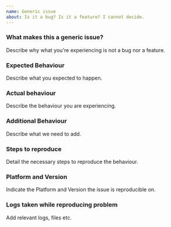 ```yaml
---
name: Generic issue
about: Is it a bug? Is it a feature? I cannot decide.
---
```

### What makes this a generic issue?

Describe why what you're experiencing is not a bug nor a feature.

### Expected Behaviour

Describe what you expected to happen.

### Actual behaviour

Describe the behaviour you are experiencing.

### Additional Behaviour

Describe what we need to add.

### Steps to reproduce

Detail the necessary steps to reproduce the behaviour.

### Platform and Version

Indicate the Platform and Version the issue is reproducible on.

### Logs taken while reproducing problem

Add relevant logs, files etc.
